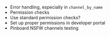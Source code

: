 - Error handling, especially in `channel_by_name`
- Permission checks
- Use standard permission checks?
- Set up proper permissions in developer portal
- Pinboard NSFW channels testing